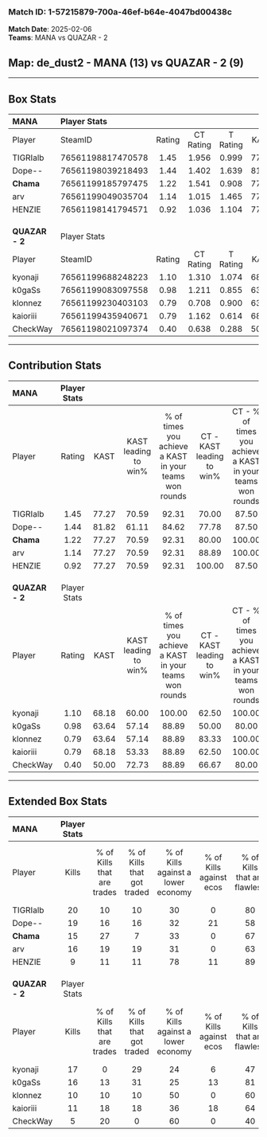 ### Match ID: 1-57215879-700a-46ef-b64e-4047bd00438c  
**Match Date**: 2025-02-06  
**Teams**: MANA vs QUAZAR - 2  

## **Map**: de_dust2 - MANA (13) vs QUAZAR - 2 (9)  
---  

## Box Stats  

| **MANA**       | Player Stats      |        |           |          |       |      |       |         |        |      |     |
| :- | :- | :-: | :-: | :-: | :-: | :-: | :-: | :-: | :-: | :-: | :-: |
| Player         | SteamID           | Rating | CT Rating | T Rating | KAST  | ADR  | Kills | Assists | Deaths | K/D  | HS% |
| TIGRIalb       | 76561198817470578 |  1.45  |   1.956   |  0.999   | 77.27 | 99.6 |  20   |    7    |   13   | 1.54 | 70  |
| Dope--         | 76561198039218493 |  1.44  |   1.402   |  1.639   | 81.82 | 87.5 |  19   |    4    |   11   | 1.73 | 47  |
| __Chama__      | 76561199185797475 |  1.22  |   1.541   |  0.908   | 77.27 | 76.4 |  15   |    7    |   11   | 1.36 | 66  |
| arv            | 76561199049035704 |  1.14  |   1.015   |  1.465   | 77.27 | 64.7 |  16   |    5    |   14   | 1.14 | 81  |
| HENZIE         | 76561198141794571 |  0.92  |   1.036   |  1.104   | 77.27 | 54.9 |   9   |    6    |   11   | 0.82 | 44  |
|                |                   |        |           |          |       |      |       |         |        |      |     |
|                |                   |        |           |          |       |      |       |         |        |      |     |
|                |                   |        |           |          |       |      |       |         |        |      |     |
| **QUAZAR - 2** | Player Stats      |        |           |          |       |      |       |         |        |      |     |
| Player         | SteamID           | Rating | CT Rating | T Rating | KAST  | ADR  | Kills | Assists | Deaths | K/D  | HS% |
| kyonaji        | 76561199688248223 |  1.10  |   1.310   |  1.074   | 68.18 | 83.4 |  17   |    3    |   17   | 1.00 | 41  |
| k0gaSs         | 76561199083097558 |  0.98  |   1.211   |  0.855   | 63.64 | 74.2 |  16   |    1    |   17   | 0.94 | 68  |
| klonnez        | 76561199230403103 |  0.79  |   0.708   |  0.900   | 63.64 | 65.6 |  10   |    5    |   15   | 0.67 | 60  |
| kaioriii       | 76561199435940671 |  0.79  |   1.162   |  0.614   | 68.18 | 52.5 |  11   |    3    |   16   | 0.69 | 27  |
| CheckWay       | 76561198021097374 |  0.40  |   0.638   |  0.288   | 50.00 | 37.8 |   5   |    4    |   15   | 0.33 | 60  |
---  

## Contribution Stats  

| **MANA**       | Player Stats |       |                      |                                                        |                           |                                                             |                          |                                                            |
| :- | :-: | :-: | :-: | :-: | :-: | :-: | :-: | :-: |
| Player         |    Rating    | KAST  | KAST leading to win% | % of times you achieve a KAST in your teams won rounds | CT - KAST leading to win% | CT - % of times you achieve a KAST in your teams won rounds | T - KAST leading to win% | T - % of times you achieve a KAST in your teams won rounds |
| TIGRIalb       |     1.45     | 77.27 |        70.59         |                         92.31                          |           70.00           |                            87.50                            |          71.43           |                           100.00                           |
| Dope--         |     1.44     | 81.82 |        61.11         |                         84.62                          |           77.78           |                            87.50                            |          44.44           |                           80.00                            |
| __Chama__      |     1.22     | 77.27 |        70.59         |                         92.31                          |           80.00           |                           100.00                            |          57.14           |                           80.00                            |
| arv            |     1.14     | 77.27 |        70.59         |                         92.31                          |           88.89           |                           100.00                            |          50.00           |                           80.00                            |
| HENZIE         |     0.92     | 77.27 |        70.59         |                         92.31                          |          100.00           |                            87.50                            |          50.00           |                           100.00                           |
|                |              |       |                      |                                                        |                           |                                                             |                          |                                                            |
|                |              |       |                      |                                                        |                           |                                                             |                          |                                                            |
|                |              |       |                      |                                                        |                           |                                                             |                          |                                                            |
| **QUAZAR - 2** | Player Stats |       |                      |                                                        |                           |                                                             |                          |                                                            |
| Player         |    Rating    | KAST  | KAST leading to win% | % of times you achieve a KAST in your teams won rounds | CT - KAST leading to win% | CT - % of times you achieve a KAST in your teams won rounds | T - KAST leading to win% | T - % of times you achieve a KAST in your teams won rounds |
| kyonaji        |     1.10     | 68.18 |        60.00         |                         100.00                         |           62.50           |                           100.00                            |          57.14           |                           100.00                           |
| k0gaSs         |     0.98     | 63.64 |        57.14         |                         88.89                          |           50.00           |                            80.00                            |          66.67           |                           100.00                           |
| klonnez        |     0.79     | 63.64 |        57.14         |                         88.89                          |           83.33           |                           100.00                            |          37.50           |                           75.00                            |
| kaioriii       |     0.79     | 68.18 |        53.33         |                         88.89                          |           62.50           |                           100.00                            |          42.86           |                           75.00                            |
| CheckWay       |     0.40     | 50.00 |        72.73         |                         88.89                          |           66.67           |                            80.00                            |          80.00           |                           100.00                           |
---  

## Extended Box Stats  

| **MANA**       | Player Stats |                            |                            |                                    |                         |                              |                                 |        |                             |                                     |                          |                               |                            |
| :- | :-: | :-: | :-: | :-: | :-: | :-: | :-: | :-: | :-: | :-: | :-: | :-: | :-: |
| Player         |    Kills     | % of Kills that are trades | % of Kills that got traded | % of Kills against a lower economy | % of Kills against ecos | % of Kills that are flawless | % of Kills that are close duels | Deaths | % of Deaths that get traded | % of Deaths against a lower economy | % of Deaths against ecos | % of Deaths that are flawless | % of Deaths that are close |
| TIGRIalb       |      20      |             10             |             10             |                 30                 |            0            |              80              |                5                |   13   |             23              |                 15                  |            0             |              62               |             8              |
| Dope--         |      19      |             16             |             16             |                 32                 |           21            |              58              |                5                |   11   |             27              |                 18                  |            0             |              45               |             0              |
| __Chama__      |      15      |             27             |             7              |                 33                 |            0            |              67              |               13                |   11   |              9              |                  9                  |            0             |              64               |             0              |
| arv            |      16      |             19             |             19             |                 31                 |            0            |              63              |                6                |   14   |             21              |                 14                  |            0             |              79               |             7              |
| HENZIE         |      9       |             11             |             11             |                 78                 |           11            |              89              |               11                |   11   |             27              |                  9                  |            0             |              55               |             0              |
|                |              |                            |                            |                                    |                         |                              |                                 |        |                             |                                     |                          |                               |                            |
|                |              |                            |                            |                                    |                         |                              |                                 |        |                             |                                     |                          |                               |                            |
|                |              |                            |                            |                                    |                         |                              |                                 |        |                             |                                     |                          |                               |                            |
| **QUAZAR - 2** | Player Stats |                            |                            |                                    |                         |                              |                                 |        |                             |                                     |                          |                               |                            |
| Player         |    Kills     | % of Kills that are trades | % of Kills that got traded | % of Kills against a lower economy | % of Kills against ecos | % of Kills that are flawless | % of Kills that are close duels | Deaths | % of Deaths that get traded | % of Deaths against a lower economy | % of Deaths against ecos | % of Deaths that are flawless | % of Deaths that are close |
| kyonaji        |      17      |             0              |             29             |                 24                 |            6            |              47              |                0                |   17   |             18              |                 24                  |            0             |              71               |             0              |
| k0gaSs         |      16      |             13             |             31             |                 25                 |           13            |              81              |                0                |   17   |              6              |                 12                  |            0             |              65               |             18             |
| klonnez        |      10      |             10             |             10             |                 50                 |            0            |              60              |                0                |   15   |              7              |                 13                  |            7             |              60               |             13             |
| kaioriii       |      11      |             18             |             18             |                 36                 |           18            |              64              |               18                |   16   |             19              |                 19                  |            0             |              81               |             0              |
| CheckWay       |      5       |             20             |             0              |                 60                 |            0            |              40              |                0                |   15   |             13              |                  7                  |            0             |              60               |             7              |
